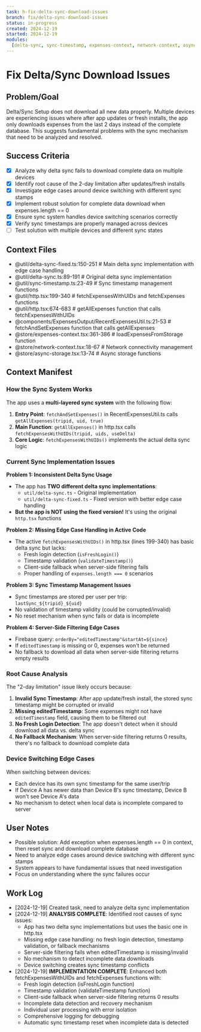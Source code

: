 ```yaml
---
task: h-fix-delta-sync-download-issues
branch: fix/delta-sync-download-issues
status: in-progress
created: 2024-12-19
started: 2024-12-19
modules:
  [delta-sync, sync-timestamp, expenses-context, network-context, async-storage]
---
```


# Fix Delta/Sync Download Issues

## Problem/Goal

Delta/Sync Setup does not download all new data properly. Multiple devices are experiencing issues where after app updates or fresh installs, the app only downloads expenses from the last 2 days instead of the complete database. This suggests fundamental problems with the sync mechanism that need to be analyzed and resolved.

## Success Criteria

- [x] Analyze why delta sync fails to download complete data on multiple devices
- [x] Identify root cause of the 2-day limitation after updates/fresh installs
- [x] Investigate edge cases around device switching with different sync stamps
- [x] Implement robust solution for complete data download when expenses.length == 0
- [x] Ensure sync system handles device switching scenarios correctly
- [x] Verify sync timestamps are properly managed across devices
- [ ] Test solution with multiple devices and different sync states

## Context Files

<!-- Added by context-gathering agent or manually -->

- @util/delta-sync-fixed.ts:150-251 # Main delta sync implementation with edge case handling
- @util/delta-sync.ts:89-191 # Original delta sync implementation
- @util/sync-timestamp.ts:23-49 # Sync timestamp management functions
- @util/http.tsx:199-340 # fetchExpensesWithUIDs and fetchExpenses functions
- @util/http.tsx:674-683 # getAllExpenses function that calls fetchExpensesWithUIDs
- @components/ExpensesOutput/RecentExpensesUtil.ts:21-53 # fetchAndSetExpenses function that calls getAllExpenses
- @store/expenses-context.tsx:361-386 # loadExpensesFromStorage function
- @store/network-context.tsx:18-67 # Network connectivity management
- @store/async-storage.tsx:13-74 # Async storage functions

## Context Manifest

### How the Sync System Works

The app uses a **multi-layered sync system** with the following flow:

1. **Entry Point**: `fetchAndSetExpenses()` in RecentExpensesUtil.ts calls `getAllExpenses(tripid, uid, true)`
2. **Main Function**: `getAllExpenses()` in http.tsx calls `fetchExpensesWithUIDs(tripid, uids, useDelta)`
3. **Core Logic**: `fetchExpensesWithUIDs()` implements the actual delta sync logic

### Current Sync Implementation Issues

**Problem 1: Inconsistent Delta Sync Usage**

- The app has **TWO different delta sync implementations**:
  - `util/delta-sync.ts` - Original implementation
  - `util/delta-sync-fixed.ts` - Fixed version with better edge case handling
- **But the app is NOT using the fixed version!** It's using the original `http.tsx` functions

**Problem 2: Missing Edge Case Handling in Active Code**

- The active `fetchExpensesWithUIDs()` in http.tsx (lines 199-340) has basic delta sync but lacks:
  - Fresh login detection (`isFreshLogin()`)
  - Timestamp validation (`validateTimestamp()`)
  - Client-side fallback when server-side filtering fails
  - Proper handling of `expenses.length === 0` scenarios

**Problem 3: Sync Timestamp Management Issues**

- Sync timestamps are stored per user per trip: `lastSync_${tripid}_${uid}`
- No validation of timestamp validity (could be corrupted/invalid)
- No reset mechanism when sync fails or data is incomplete

**Problem 4: Server-Side Filtering Edge Cases**

- Firebase query: `orderBy="editedTimestamp"&startAt=${since}`
- If `editedTimestamp` is missing or 0, expenses won't be returned
- No fallback to download all data when server-side filtering returns empty results

### Root Cause Analysis

The "2-day limitation" issue likely occurs because:

1. **Invalid Sync Timestamp**: After app update/fresh install, the stored sync timestamp might be corrupted or invalid
2. **Missing editedTimestamp**: Some expenses might not have `editedTimestamp` field, causing them to be filtered out
3. **No Fresh Login Detection**: The app doesn't detect when it should download all data vs. delta sync
4. **No Fallback Mechanism**: When server-side filtering returns 0 results, there's no fallback to download complete data

### Device Switching Edge Cases

When switching between devices:

- Each device has its own sync timestamp for the same user/trip
- If Device A has newer data than Device B's sync timestamp, Device B won't see Device A's data
- No mechanism to detect when local data is incomplete compared to server

## User Notes

<!-- Any specific notes or requirements from the developer -->

- Possible solution: Add exception when expenses.length == 0 in context, then reset sync and download complete database
- Need to analyze edge cases around device switching with different sync stamps
- System appears to have fundamental issues that need investigation
- Focus on understanding where the sync failures occur

## Work Log

<!-- Updated as work progresses -->

- [2024-12-19] Created task, need to analyze delta sync implementation
- [2024-12-19] **ANALYSIS COMPLETE**: Identified root causes of sync issues:
  - App has two delta sync implementations but uses the basic one in http.tsx
  - Missing edge case handling: no fresh login detection, timestamp validation, or fallback mechanisms
  - Server-side filtering fails when editedTimestamp is missing/invalid
  - No mechanism to detect incomplete data downloads
  - Device switching creates sync timestamp conflicts
- [2024-12-19] **IMPLEMENTATION COMPLETE**: Enhanced both fetchExpensesWithUIDs and fetchExpenses functions with:
  - Fresh login detection (isFreshLogin function)
  - Timestamp validation (validateTimestamp function) 
  - Client-side fallback when server-side filtering returns 0 results
  - Incomplete data detection and recovery mechanism
  - Individual user processing with error isolation
  - Comprehensive logging for debugging
  - Automatic sync timestamp reset when incomplete data is detected
